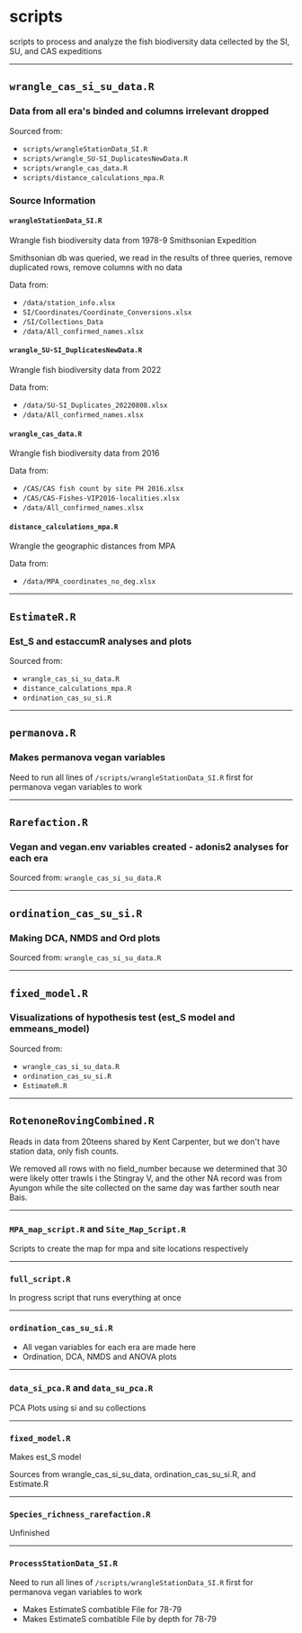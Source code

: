 # scripts

scripts to process and analyze the fish biodiversity data cellected by the SI, SU, and CAS expeditions

---


## `wrangle_cas_si_su_data.R`

### Data from all era's binded and columns irrelevant dropped
Sourced from:
*   `scripts/wrangleStationData_SI.R`
*   `scripts/wrangle_SU-SI_DuplicatesNewData.R`
*   `scripts/wrangle_cas_data.R`
*   `scripts/distance_calculations_mpa.R`


### Source Information


#### `wrangleStationData_SI.R`

Wrangle fish biodiversity data from 1978-9 Smithsonian Expedition

Smithsonian db was queried, we read in the results of three queries, remove duplicated rows, remove columns with no data

Data from:
* `/data/station_info.xlsx` 
* `SI/Coordinates/Coordinate_Conversions.xlsx` 
* `/SI/Collections_Data`
* `/data/All_confirmed_names.xlsx`



#### `wrangle_SU-SI_DuplicatesNewData.R`

Wrangle fish biodiversity data from 2022

Data from:
* `/data/SU-SI_Duplicates_20220808.xlsx` 
* `/data/All_confirmed_names.xlsx`



#### `wrangle_cas_data.R`

Wrangle fish biodiversity data from 2016

Data from:
* `/CAS/CAS fish count by site PH 2016.xlsx` 
* `/CAS/CAS-Fishes-VIP2016-localities.xlsx` 
* `/data/All_confirmed_names.xlsx`

#### `distance_calculations_mpa.R`

Wrangle the geographic distances from MPA

Data from:
* `/data/MPA_coordinates_no_deg.xlsx`


---


## `EstimateR.R`
### Est_S and estaccumR analyses and plots

Sourced from: 
* `wrangle_cas_si_su_data.R`
* `distance_calculations_mpa.R`
* `ordination_cas_su_si.R`


---


## `permanova.R`
### Makes permanova vegan variables 

Need to run all lines of `/scripts/wrangleStationData_SI.R` first for permanova vegan variables to work 


---


## `Rarefaction.R`
### Vegan and vegan.env variables created - adonis2 analyses for each era

Sourced from: `wrangle_cas_si_su_data.R`


---


## `ordination_cas_su_si.R`
### Making DCA, NMDS and Ord plots

Sourced from: `wrangle_cas_si_su_data.R`


---


## `fixed_model.R`
### Visualizations of hypothesis test (est_S model and emmeans_model)

Sourced from: 
* `wrangle_cas_si_su_data.R`
* `ordination_cas_su_si.R`
* `EstimateR.R`


--- 


## `RotenoneRovingCombined.R`

Reads in data from 20teens shared by Kent Carpenter, but we don't have station data, only fish counts.

We removed all rows with no field_number because we determined that 30 were likely otter trawls i the Stingray V, and the other NA record was from Ayungon while the site collected on the same day was farther south near Bais.


---


### `MPA_map_script.R` and `Site_Map_Script.R`

Scripts to create the map for mpa and site locations respectively


---


### `full_script.R` 

In progress script that runs everything at once


---


### `ordination_cas_su_si.R`

* All vegan variables for each era are made here
* Ordination, DCA, NMDS and ANOVA plots


---


### `data_si_pca.R` and `data_su_pca.R`

PCA Plots using si and su collections


---


### `fixed_model.R`

Makes est_S model

Sources from wrangle_cas_si_su_data, ordination_cas_su_si.R, and Estimate.R


---


### `Species_richness_rarefaction.R`
Unfinished

---


### `ProcessStationData_SI.R`
Need to run all lines of `/scripts/wrangleStationData_SI.R` first for permanova vegan variables to work 
* Makes EstimateS combatible File for 78-79
* Makes EstimateS combatible File by depth for 78-79
